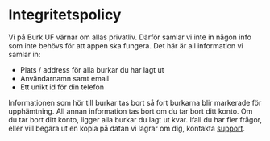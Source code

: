 # Integritetspolicy

Vi på Burk UF värnar om allas privatliv. Därför samlar vi inte in någon info som inte behövs för att appen ska fungera.
Det här är all information vi samlar in:
* Plats / address för alla burkar du har lagt ut
* Användarnamn samt email
* Ett unikt id för din telefon

Informationen som hör till burkar tas bort så fort burkarna blir markerade för upphämtning.
All annan information tas bort om du tar bort ditt konto.
Om du tar bort ditt konto, ligger alla burkar du lagt ut kvar.
Ifall du har fler frågor, eller vill begära ut en kopia på datan vi lagrar om dig, kontakta [support](support.html).
